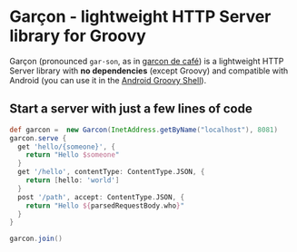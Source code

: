 # Garçon - lightweight HTTP Server library for Groovy

Garçon (pronounced `gar·son`, as in [garcon de café](https://en.wiktionary.org/wiki/gar%C3%A7on_de_caf%C3%A9)) is a lightweight HTTP Server library with **no dependencies** (except Groovy) and
compatible with Android (you can use it in the [Android Groovy Shell](https://play.google.com/store/apps/details?id=com.tambapps.android.grooidshell)).

## Start a server with just a few lines of code

````groovy
def garcon =  new Garcon(InetAddress.getByName("localhost"), 8081)
garcon.serve {
  get 'hello/{someone}', {
    return "Hello $someone"
  }
  get '/hello', contentType: ContentType.JSON, {
    return [hello: 'world']
  }
  post '/path', accept: ContentType.JSON, {
    return "Hello ${parsedRequestBody.who}"
  }
}

garcon.join()
````

